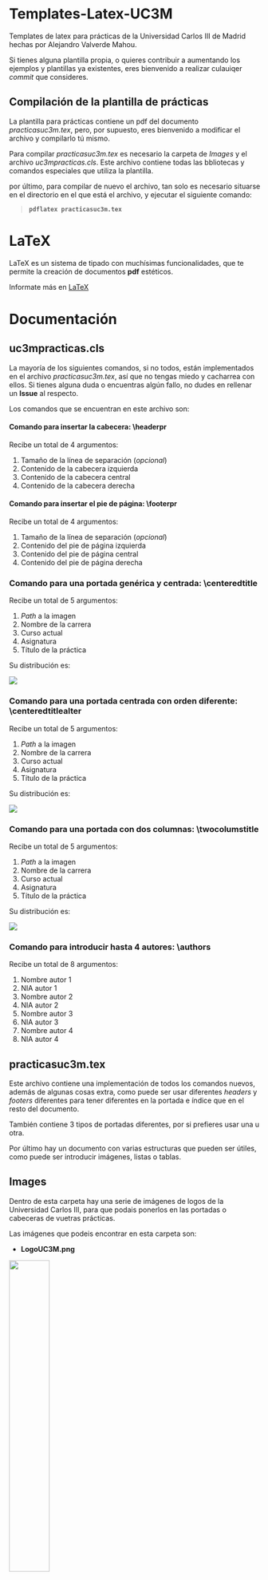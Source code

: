 # Templates-Latex-UC3M
Templates de latex para prácticas de la Universidad Carlos III de Madrid hechas por Alejandro Valverde Mahou.

Si tienes alguna plantilla propia, o quieres contribuir a aumentando los ejemplos y plantillas ya existentes, eres bienvenido a realizar culauiqer *commit* que consideres.

## Compilación de la plantilla de prácticas

La plantilla para prácticas contiene un pdf del documento *practicasuc3m.tex*, pero, por supuesto, eres bienvenido a modificar el archivo y compilarlo tú mismo.

Para compilar *practicasuc3m.tex* es necesario la carpeta de *Images* y el archivo *uc3mpracticas.cls*. Este archivo contiene todas las bbliotecas y comandos especiales que utiliza la plantilla.

por último, para compilar de nuevo el archivo, tan solo es necesario situarse en el directorio en el que está el archivo, y ejecutar el siguiente comando:

> **`pdflatex practicasuc3m.tex`**

# LaTeX

LaTeX es un sistema de tipado con muchísimas funcionalidades, que te permite la creación de documentos **pdf** estéticos.

Informate más en [LaTeX](https://www.latex-project.org)

# Documentación


## uc3mpracticas.cls

La mayoría de los siguientes comandos, si no todos, están implementados en el archivo *practicasuc3m.tex*, así que no tengas miedo y cacharrea con ellos. Si tienes alguna duda o encuentras algún fallo, no dudes en rellenar un **Issue** al respecto.


Los comandos que se encuentran en este archivo son:

#### Comando para insertar la cabecera: **\headerpr**

Recibe un total de 4 argumentos:

  1. Tamaño de la línea de separación (*opcional*)
  2. Contenido de la cabecera izquierda
  3. Contenido de la cabecera central
  4. Contenido de la cabecera derecha

#### Comando para insertar el pie de página: **\footerpr**

Recibe un total de 4 argumentos:

  1. Tamaño de la línea de separación (*opcional*)
  2. Contenido del pie de página izquierda
  3. Contenido del pie de página central
  4. Contenido del pie de página derecha

### Comando para una portada genérica y centrada: **\centeredtitle**

Recibe un total de 5 argumentos:

  1. *Path* a la imagen
  2. Nombre de la carrera
  3. Curso actual
  4. Asignatura
  5. Título de la práctica

Su distribución es:

![](Images/CenteredTitle.png)

### Comando para una portada centrada con orden diferente: **\centeredtitlealter**

Recibe un total de 5 argumentos:

  1. *Path* a la imagen
  2. Nombre de la carrera
  3. Curso actual
  4. Asignatura
  5. Título de la práctica

Su distribución es:

![](Images/CenteredTitleAlter.png)

### Comando para una portada con dos columnas: **\twocolumstitle**

Recibe un total de 5 argumentos:

  1. *Path* a la imagen
  2. Nombre de la carrera
  3. Curso actual
  4. Asignatura
  5. Título de la práctica

Su distribución es:

![](Images/TwoColumnTitle.png)

### Comando para introducir hasta 4 autores: **\authors**

Recibe un total de 8 argumentos:

  1. Nombre autor 1
  2. NIA autor 1
  3. Nombre autor 2
  4. NIA autor 2
  5. Nombre autor 3
  6. NIA autor 3
  7. Nombre autor 4
  8. NIA autor 4


## practicasuc3m.tex

  Este archivo contiene una implementación de todos los comandos nuevos, además de algunas cosas extra, como puede ser usar diferentes *headers* y *footers* diferentes para tener diferentes en la portada e índice que en el resto del documento.

  También contiene 3 tipos de portadas diferentes, por si prefieres usar una u otra.

  Por último hay un documento con varias estructuras que pueden ser útiles, como puede ser introducir imágenes, listas o tablas.

## Images

Dentro de esta carpeta hay una serie de imágenes de logos de la Universidad Carlos III, para que podais ponerlos en las portadas o cabeceras de vuetras prácticas.

Las imágenes que podeis encontrar en esta carpeta son:

 - **LogoUC3M.png**

<img src="Images/LogoUC3M.png" width="40%">

- **SmallLogo.jpg**

<img src="Images/SmallLogo.jpg" width="40%">

- **MinLogo.jpg**

<img src="Images/MinLogo.jpg" width="40%">

- **CircUC3M.png**

<img src="Images/CircUC3M.png" width="40%">

- **BlueLogo.jpg**

<img src="Images/BlueLogo.jpg" width="40%">

## Bibliotecas Usadas

 * Biblioteca para los encabezados y pie de página: **fancyhdr**
 * Biblioteca para el lenguaje en español: **babel** (con *spanish, es-noindentfirst, es-noshorthands, es-tabla*)
 * Bilioteca para cambiar márgenes de las páginas: **geometry**
 * Biblioteca para saber cual es la última página: **lastpage**
 * Biblioteca de caracteres aceptados: **inputenc** (con *utf8*)
 * Biblioteca para permitir el uso de diferentes headers y footers: **etoolbox**
 * Bibliotecas de imágenes: **graphicx**
 * Biblioteca para usar diferentes columnas: **multicol**
